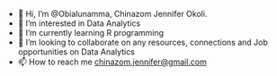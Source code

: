 - 👋 Hi, I’m @Obialunamma, Chinazom Jennifer Okoli.
- 👀 I’m interested in Data Analytics
- 🌱 I’m currently learning R programming
- 💞️ I’m looking to collaborate on any resources, connections and Job opportunities on Data Analytics
- 📫 How to reach me chinazom.jennifer@gmail.com

<!---
Obialunamma/Obialunamma is a ✨ special ✨ repository because its `README.md` (this file) appears on your GitHub profile.
You can click the Preview link to take a look at your changes.
--->
